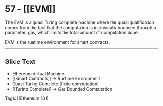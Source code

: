 # 57 - [[EVM]]

The EVM is a quasi Turing complete machine where the quasi qualification comes from the fact that the computation is intrinsically bounded through a parameter, gas, which limits the total amount of computation done. 

EVM is the runtime environment for smart contracts.

---
## Slide Text
- Ethereum Virtual Machine
- [[Smart Contracts]] -> Runtime Environment
- Quasi Turing Complete (finite computation)
- [[Turing Complete]] -> Gas Bounded Computation
 
Tags: [[Ethereum 101]]
